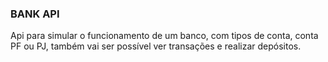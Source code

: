 ### BANK API
Api para simular o funcionamento de um banco, com tipos de conta, conta PF ou PJ, também vai ser possível ver transações e realizar depósitos.
